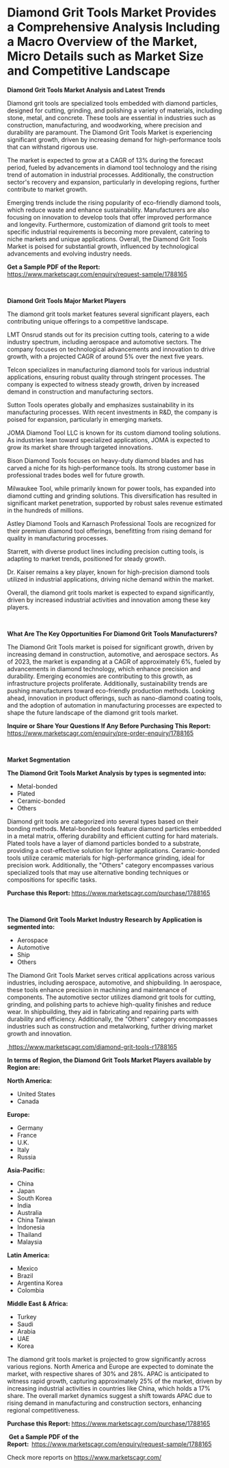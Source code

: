 <p><h1>Diamond Grit Tools Market Provides a Comprehensive Analysis Including a Macro Overview of the Market, Micro Details such as Market Size and Competitive Landscape</h1></p><p><strong>Diamond Grit Tools Market Analysis and Latest Trends</strong></p>
<p><p>Diamond grit tools are specialized tools embedded with diamond particles, designed for cutting, grinding, and polishing a variety of materials, including stone, metal, and concrete. These tools are essential in industries such as construction, manufacturing, and woodworking, where precision and durability are paramount. The Diamond Grit Tools Market is experiencing significant growth, driven by increasing demand for high-performance tools that can withstand rigorous use. </p><p>The market is expected to grow at a CAGR of 13% during the forecast period, fueled by advancements in diamond tool technology and the rising trend of automation in industrial processes. Additionally, the construction sector's recovery and expansion, particularly in developing regions, further contribute to market growth. </p><p>Emerging trends include the rising popularity of eco-friendly diamond tools, which reduce waste and enhance sustainability. Manufacturers are also focusing on innovation to develop tools that offer improved performance and longevity. Furthermore, customization of diamond grit tools to meet specific industrial requirements is becoming more prevalent, catering to niche markets and unique applications. Overall, the Diamond Grit Tools Market is poised for substantial growth, influenced by technological advancements and evolving industry needs.</p></p>
<p><strong>Get a Sample PDF of the Report:&nbsp;</strong> <a href="https://www.marketscagr.com/enquiry/request-sample/1788165?utm_campaign=3440&utm_medium=2&utm_source=Github&utm_content=ia&utm_term=09042025&utm_id=diamond-grit-tools">https://www.marketscagr.com/enquiry/request-sample/1788165</a></p>
<p>&nbsp;</p>
<p><strong>Diamond Grit Tools Major Market Players</strong></p>
<p><p>The diamond grit tools market features several significant players, each contributing unique offerings to a competitive landscape. </p><p>LMT Onsrud stands out for its precision cutting tools, catering to a wide industry spectrum, including aerospace and automotive sectors. The company focuses on technological advancements and innovation to drive growth, with a projected CAGR of around 5% over the next five years. </p><p>Telcon specializes in manufacturing diamond tools for various industrial applications, ensuring robust quality through stringent processes. The company is expected to witness steady growth, driven by increased demand in construction and manufacturing sectors.</p><p>Sutton Tools operates globally and emphasizes sustainability in its manufacturing processes. With recent investments in R&D, the company is poised for expansion, particularly in emerging markets.</p><p>JOMA Diamond Tool LLC is known for its custom diamond tooling solutions. As industries lean toward specialized applications, JOMA is expected to grow its market share through targeted innovations.</p><p>Bison Diamond Tools focuses on heavy-duty diamond blades and has carved a niche for its high-performance tools. Its strong customer base in professional trades bodes well for future growth.</p><p>Milwaukee Tool, while primarily known for power tools, has expanded into diamond cutting and grinding solutions. This diversification has resulted in significant market penetration, supported by robust sales revenue estimated in the hundreds of millions.</p><p>Astley Diamond Tools and Karnasch Professional Tools are recognized for their premium diamond tool offerings, benefitting from rising demand for quality in manufacturing processes. </p><p>Starrett, with diverse product lines including precision cutting tools, is adapting to market trends, positioned for steady growth. </p><p>Dr. Kaiser remains a key player, known for high-precision diamond tools utilized in industrial applications, driving niche demand within the market.</p><p>Overall, the diamond grit tools market is expected to expand significantly, driven by increased industrial activities and innovation among these key players.</p></p>
<p>&nbsp;</p>
<p><strong>What Are The Key Opportunities For Diamond Grit Tools Manufacturers?</strong></p>
<p><p>The Diamond Grit Tools market is poised for significant growth, driven by increasing demand in construction, automotive, and aerospace sectors. As of 2023, the market is expanding at a CAGR of approximately 6%, fueled by advancements in diamond technology, which enhance precision and durability. Emerging economies are contributing to this growth, as infrastructure projects proliferate. Additionally, sustainability trends are pushing manufacturers toward eco-friendly production methods. Looking ahead, innovation in product offerings, such as nano-diamond coating tools, and the adoption of automation in manufacturing processes are expected to shape the future landscape of the diamond grit tools market.</p></p>
<p><strong>Inquire or Share Your Questions If Any Before Purchasing This Report:</strong> <a href="https://www.marketscagr.com/enquiry/pre-order-enquiry/1788165?utm_campaign=3440&utm_medium=2&utm_source=Github&utm_content=ia&utm_term=09042025&utm_id=diamond-grit-tools">https://www.marketscagr.com/enquiry/pre-order-enquiry/1788165</a></p>
<p>&nbsp;</p>
<p><strong>Market Segmentation</strong></p>
<p><strong>The Diamond Grit Tools Market Analysis by types is segmented into:</strong></p>
<p><ul><li>Metal-bonded</li><li>Plated</li><li>Ceramic-bonded</li><li>Others</li></ul></p>
<p><p>Diamond grit tools are categorized into several types based on their bonding methods. Metal-bonded tools feature diamond particles embedded in a metal matrix, offering durability and efficient cutting for hard materials. Plated tools have a layer of diamond particles bonded to a substrate, providing a cost-effective solution for lighter applications. Ceramic-bonded tools utilize ceramic materials for high-performance grinding, ideal for precision work. Additionally, the "Others" category encompasses various specialized tools that may use alternative bonding techniques or compositions for specific tasks.</p></p>
<p><strong>Purchase this Report:&nbsp;</strong><a href="https://www.marketscagr.com/purchase/1788165?utm_campaign=3440&utm_medium=2&utm_source=Github&utm_content=ia&utm_term=09042025&utm_id=diamond-grit-tools">https://www.marketscagr.com/purchase/1788165</a></p>
<p>&nbsp;</p>
<p><strong>The Diamond Grit Tools Market Industry Research by Application is segmented into:</strong></p>
<p><ul><li>Aerospace</li><li>Automotive</li><li>Ship</li><li>Others</li></ul></p>
<p><p>The Diamond Grit Tools Market serves critical applications across various industries, including aerospace, automotive, and shipbuilding. In aerospace, these tools enhance precision in machining and maintenance of components. The automotive sector utilizes diamond grit tools for cutting, grinding, and polishing parts to achieve high-quality finishes and reduce wear. In shipbuilding, they aid in fabricating and repairing parts with durability and efficiency. Additionally, the "Others" category encompasses industries such as construction and metalworking, further driving market growth and innovation.</p></p>
<p><a href="https://www.marketscagr.com/diamond-grit-tools-r1788165?utm_campaign=3440&utm_medium=2&utm_source=Github&utm_content=ia&utm_term=09042025&utm_id=diamond-grit-tools">&nbsp;https://www.marketscagr.com/diamond-grit-tools-r1788165</a></p>
<p><strong>In terms of Region, the Diamond Grit Tools Market Players available by Region are:</strong></p>
<p>
    <p> <strong> North America: </strong>
        <ul>
            <li>United States</li>
            <li>Canada</li>
        </ul>
        </p> 
    <p> <strong> Europe: </strong>
        <ul>
            <li>Germany</li>
            <li>France</li>
            <li>U.K.</li>
            <li>Italy</li>
            <li>Russia</li>
        </ul>
        </p> 
    <p> <strong> Asia-Pacific: </strong>
        <ul>
            <li>China</li>
            <li>Japan</li>
            <li>South Korea</li>
            <li>India</li>
            <li>Australia</li>
            <li>China Taiwan</li>
            <li>Indonesia</li>
            <li>Thailand</li>
            <li>Malaysia</li>
        </ul>
        </p> 
    <p> <strong> Latin America: </strong>
        <ul>
            <li>Mexico</li>
            <li>Brazil</li>
            <li>Argentina Korea</li>
            <li>Colombia</li>
        </ul>
        </p> 
    <p> <strong> Middle East & Africa: </strong>
        <ul>
            <li>Turkey</li>
            <li>Saudi</li>
            <li>Arabia</li>
            <li>UAE</li>
            <li>Korea</li>
        </ul>
    </p>
    </p>
<p><p>The diamond grit tools market is projected to grow significantly across various regions. North America and Europe are expected to dominate the market, with respective shares of 30% and 28%. APAC is anticipated to witness rapid growth, capturing approximately 25% of the market, driven by increasing industrial activities in countries like China, which holds a 17% share. The overall market dynamics suggest a shift towards APAC due to rising demand in manufacturing and construction sectors, enhancing regional competitiveness.</p></p>
<p><strong>Purchase this Report: </strong><a href="https://www.marketscagr.com/purchase/1788165?utm_campaign=3440&utm_medium=2&utm_source=Github&utm_content=ia&utm_term=09042025&utm_id=diamond-grit-tools">https://www.marketscagr.com/purchase/1788165</a></p>
<p>&nbsp;<strong>Get a Sample PDF of the Report:&nbsp;&nbsp;</strong><a href="https://www.marketscagr.com/enquiry/request-sample/1788165?utm_campaign=3440&utm_medium=2&utm_source=Github&utm_content=ia&utm_term=09042025&utm_id=diamond-grit-tools">https://www.marketscagr.com/enquiry/request-sample/1788165</a></p>
<p><strong></strong></p>
<p>Check more reports on <a href="https://www.marketscagr.com/?utm_campaign=3440&utm_medium=2&utm_source=Github&utm_content=ia&utm_term=09042025&utm_id=diamond-grit-tools">https://www.marketscagr.com/</a></p>